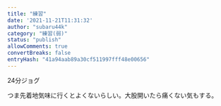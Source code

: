 ```yaml
---
title: "練習"
date: '2021-11-21T11:31:32'
author: "subaru44k"
category: "練習(弱)"
status: "publish"
allowComments: true
convertBreaks: false
entryHash: "41a94aab89a30cf511997fff48e00656"
---
```

24分ジョグ

つま先着地気味に行くとよくないらしい。大股開いたら痛くない気もする。
